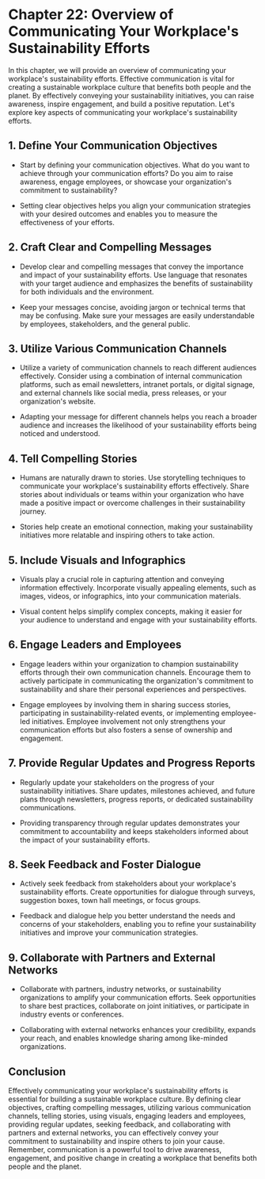Chapter 22: Overview of Communicating Your Workplace's Sustainability Efforts
=============================================================================

In this chapter, we will provide an overview of communicating your workplace's sustainability efforts. Effective communication is vital for creating a sustainable workplace culture that benefits both people and the planet. By effectively conveying your sustainability initiatives, you can raise awareness, inspire engagement, and build a positive reputation. Let's explore key aspects of communicating your workplace's sustainability efforts.

**1. Define Your Communication Objectives**
-------------------------------------------

* Start by defining your communication objectives. What do you want to achieve through your communication efforts? Do you aim to raise awareness, engage employees, or showcase your organization's commitment to sustainability?

* Setting clear objectives helps you align your communication strategies with your desired outcomes and enables you to measure the effectiveness of your efforts.

**2. Craft Clear and Compelling Messages**
------------------------------------------

* Develop clear and compelling messages that convey the importance and impact of your sustainability efforts. Use language that resonates with your target audience and emphasizes the benefits of sustainability for both individuals and the environment.

* Keep your messages concise, avoiding jargon or technical terms that may be confusing. Make sure your messages are easily understandable by employees, stakeholders, and the general public.

**3. Utilize Various Communication Channels**
---------------------------------------------

* Utilize a variety of communication channels to reach different audiences effectively. Consider using a combination of internal communication platforms, such as email newsletters, intranet portals, or digital signage, and external channels like social media, press releases, or your organization's website.

* Adapting your message for different channels helps you reach a broader audience and increases the likelihood of your sustainability efforts being noticed and understood.

**4. Tell Compelling Stories**
------------------------------

* Humans are naturally drawn to stories. Use storytelling techniques to communicate your workplace's sustainability efforts effectively. Share stories about individuals or teams within your organization who have made a positive impact or overcome challenges in their sustainability journey.

* Stories help create an emotional connection, making your sustainability initiatives more relatable and inspiring others to take action.

**5. Include Visuals and Infographics**
---------------------------------------

* Visuals play a crucial role in capturing attention and conveying information effectively. Incorporate visually appealing elements, such as images, videos, or infographics, into your communication materials.

* Visual content helps simplify complex concepts, making it easier for your audience to understand and engage with your sustainability efforts.

**6. Engage Leaders and Employees**
-----------------------------------

* Engage leaders within your organization to champion sustainability efforts through their own communication channels. Encourage them to actively participate in communicating the organization's commitment to sustainability and share their personal experiences and perspectives.

* Engage employees by involving them in sharing success stories, participating in sustainability-related events, or implementing employee-led initiatives. Employee involvement not only strengthens your communication efforts but also fosters a sense of ownership and engagement.

**7. Provide Regular Updates and Progress Reports**
---------------------------------------------------

* Regularly update your stakeholders on the progress of your sustainability initiatives. Share updates, milestones achieved, and future plans through newsletters, progress reports, or dedicated sustainability communications.

* Providing transparency through regular updates demonstrates your commitment to accountability and keeps stakeholders informed about the impact of your sustainability efforts.

**8. Seek Feedback and Foster Dialogue**
----------------------------------------

* Actively seek feedback from stakeholders about your workplace's sustainability efforts. Create opportunities for dialogue through surveys, suggestion boxes, town hall meetings, or focus groups.

* Feedback and dialogue help you better understand the needs and concerns of your stakeholders, enabling you to refine your sustainability initiatives and improve your communication strategies.

**9. Collaborate with Partners and External Networks**
------------------------------------------------------

* Collaborate with partners, industry networks, or sustainability organizations to amplify your communication efforts. Seek opportunities to share best practices, collaborate on joint initiatives, or participate in industry events or conferences.

* Collaborating with external networks enhances your credibility, expands your reach, and enables knowledge sharing among like-minded organizations.

**Conclusion**
--------------

Effectively communicating your workplace's sustainability efforts is essential for building a sustainable workplace culture. By defining clear objectives, crafting compelling messages, utilizing various communication channels, telling stories, using visuals, engaging leaders and employees, providing regular updates, seeking feedback, and collaborating with partners and external networks, you can effectively convey your commitment to sustainability and inspire others to join your cause. Remember, communication is a powerful tool to drive awareness, engagement, and positive change in creating a workplace that benefits both people and the planet.

